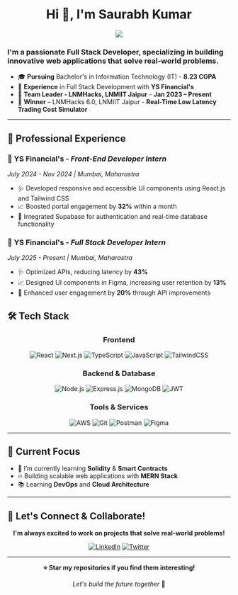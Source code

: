 
<h1 align="center">Hi 👋, I'm Saurabh Kumar</h1>
<div align="center">
  <img src="https://readme-typing-svg.herokuapp.com/?lines=Full+Stack+Developer;Problem+Solver&center=true&width=380&height=45">
</div>
<h3>I'm a passionate Full Stack Developer, specializing in building innovative web applications that solve real-world problems.</h3>

- 🎓 **Pursuing** Bachelor's in Information Technology (IT) - **8.23 CGPA**
- 💼 **Experience** in Full Stack Development with **YS Financial's**
- 🎯 **Team Leader - LNMHacks, LNMIIT Jaipur** - **Jan 2023 – Present**
- 🏅 **Winner** – LNMHacks 6.0, LNMIIT Jaipur - **Real-Time Low Latency Trading Cost Simulator**
---

## 💼 Professional Experience

### 🏥 **YS Financial's** - *Front-End Developer Intern*
*July 2024 - Nov 2024 | Mumbai, Maharastra*
- 🩺 Developed responsive and accessible UI components using React.js and Tailwind CSS
- 📈 Boosted portal engagement by **32%** within a month
- 🧘 Integrated Supabase for authentication and real-time database functionality

### 🏥 **YS Financial's** - *Full Stack Developer Intern*
*July 2025 - Present | Mumbai, Maharastra*
- 🩺 Optimized APIs, reducing latency by **43%**
- 📈 Designed UI components in Figma, increasing user retention by **13%**
- 🧘 Enhanced user engagement by **20%** through API improvements

## 🛠️ Tech Stack

<div align="center">

### Frontend
![React](https://img.shields.io/badge/React-20232A?style=for-the-badge&logo=react&logoColor=61DAFB)
![Next.js](https://img.shields.io/badge/Next.js-000000?style=for-the-badge&logo=next.js&logoColor=white)
![TypeScript](https://img.shields.io/badge/TypeScript-007ACC?style=for-the-badge&logo=typescript&logoColor=white)
![JavaScript](https://img.shields.io/badge/JavaScript-F7DF1E?style=for-the-badge&logo=javascript&logoColor=black)
![TailwindCSS](https://img.shields.io/badge/Tailwind_CSS-38B2AC?style=for-the-badge&logo=tailwind-css&logoColor=white)

### Backend & Database
![Node.js](https://img.shields.io/badge/Node.js-43853D?style=for-the-badge&logo=node.js&logoColor=white)
![Express.js](https://img.shields.io/badge/Express.js-404D59?style=for-the-badge&logo=express&logoColor=white)
![MongoDB](https://img.shields.io/badge/MongoDB-4EA94B?style=for-the-badge&logo=mongodb&logoColor=white)
![JWT](https://img.shields.io/badge/JWT-black?style=for-the-badge&logo=JSON%20web%20tokens)

### Tools & Services
![AWS](https://img.shields.io/badge/AWS-232F3E?style=for-the-badge&logo=amazon-aws&logoColor=white)
![Git](https://img.shields.io/badge/Git-F05032?style=for-the-badge&logo=git&logoColor=white)
![Postman](https://img.shields.io/badge/Postman-FF6C37?style=for-the-badge&logo=postman&logoColor=white)
![Figma](https://img.shields.io/badge/Figma-F24E1E?style=for-the-badge&logo=figma&logoColor=white)

</div>

---

## 🎯 Current Focus
- 🌱 I’m currently learning **Solidity** & **Smart Contracts**
- 🔥 Building scalable web applications with **MERN Stack**
- 📚 Learning **DevOps** and **Cloud Architecture**

---

## 🤝 Let's Connect & Collaborate!

<div align="center">

**I'm always excited to work on projects that solve real-world problems!**

[![LinkedIn](https://img.shields.io/badge/LinkedIn-0077B5?style=for-the-badge&logo=linkedin&logoColor=white)](https://linkedin.com/in/shreyansh0009)
[![Twitter](https://img.shields.io/badge/Twitter-1DA1F2?style=for-the-badge&logo=twitter&logoColor=white)](https://twitter.com/saurabhshreyan1)

</div>

---

<div align="center">
  
  **⭐ Star my repositories if you find them interesting!**
  
  *Let's build the future together* 🚀
  
</div>


